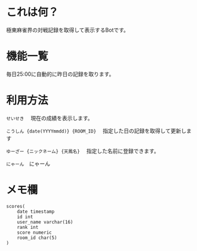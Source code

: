 # これは何？
極東麻雀界の対戦記録を取得して表示するBotです。

# 機能一覧
毎日25:00に自動的に昨日の記録を取ります。
# 利用方法

```せいせき```　
現在の成績を表示します。

```こうしん {date(YYYYmmdd)} {ROOM_ID}```　
指定した日の記録を取得して更新します

```ゆーざー {ニックネーム} {天鳳名}```　
指定した名前に登録できます。

```にゃーん```　にゃーん

# メモ欄
```
scores(
    date timestamp
    id int
    user_name varchar(16)
    rank int
    score numeric
    room_id char(5)
)
```